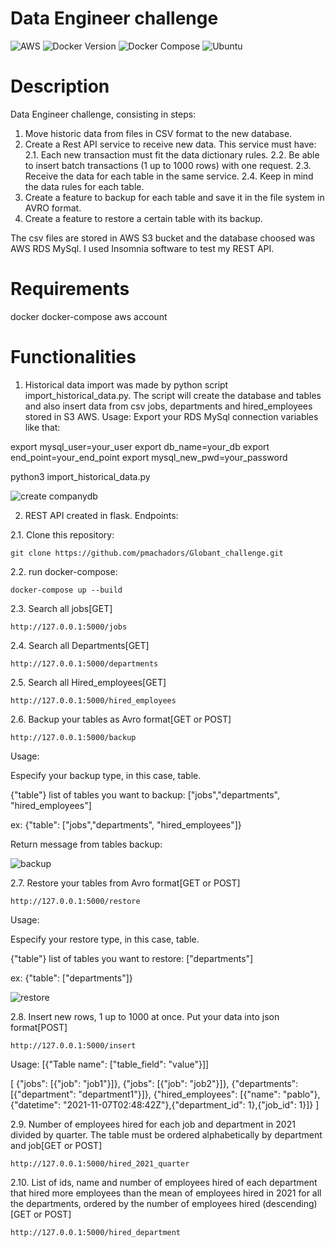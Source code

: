 <!-- <h1 align="center"> Globant Data Engineer challenge </h1> -->
# Data Engineer challenge

![AWS](https://img.shields.io/badge/account-AWS-green)
![Docker Version](https://img.shields.io/badge/docker-v20.10.21-blue)
![Docker Compose](https://img.shields.io/badge/docker--compose-v1.29.2-blue)
![Ubuntu](https://img.shields.io/badge/ubuntu-v22.04-blue)

# Description
Data Engineer challenge, consisting in steps:

1. Move historic data from files in CSV format to the new database.
2. Create a Rest API service to receive new data. This service must have:
2.1. Each new transaction must fit the data dictionary rules.
2.2. Be able to insert batch transactions (1 up to 1000 rows) with one request.
2.3. Receive the data for each table in the same service.
2.4. Keep in mind the data rules for each table.
3. Create a feature to backup for each table and save it in the file system in AVRO format.
4. Create a feature to restore a certain table with its backup.

The csv files are stored in AWS S3 bucket and the database choosed was AWS RDS MySql. I used Insomnia software to test my REST API.

# Requirements
docker docker-compose aws account

# Functionalities
1. Historical data import was made by python script import_historical_data.py. The script will create the database and tables and also insert data from csv jobs, departments and hired_employees stored in S3 AWS.
 Usage:
 Export your RDS MySql connection variables like that:
 
 export mysql_user=your_user
 export db_name=your_db
 export end_point=your_end_point
 export mysql_new_pwd=your_password
 
 python3 import_historical_data.py

 ![create companydb](https://user-images.githubusercontent.com/113646668/209831732-c345b5ac-2ef3-4beb-8fe4-deedd26133de.png)

  
2. REST API created in flask. Endpoints:
  
  2.1. Clone this repository:
  ```
  git clone https://github.com/pmachadors/Globant_challenge.git
  ```
  2.2. run docker-compose:
  
  ```
  docker-compose up --build
  ```
  
  2.3. Search all jobs[GET]
  ```
  http://127.0.0.1:5000/jobs
  ```

  2.4. Search all Departments[GET]
  ```
  http://127.0.0.1:5000/departments
  ```
  
  2.5. Search all Hired_employees[GET]
  ```
  http://127.0.0.1:5000/hired_employees
  ```
  
  2.6. Backup your tables as Avro format[GET or POST]
  ```
  http://127.0.0.1:5000/backup
  ``` 
  
  Usage:
  
  Especify your backup type, in this case, table.
  
  {"table"}
  list of tables you want to backup:
  ["jobs","departments", "hired_employees"]
  
  ex:
  {"table": ["jobs","departments", "hired_employees"]}
  
  Return message from tables backup:
  
  ![backup](https://user-images.githubusercontent.com/113646668/209832802-227db482-b9c4-4fba-9c79-5eb8765ec407.png)
  
  
  2.7. Restore your tables from Avro format[GET or POST]
  ```
  http://127.0.0.1:5000/restore
  ``` 
  
  Usage:
  
  Especify your restore type, in this case, table.
  
  {"table"}
  list of tables you want to restore:
  ["departments"]
  
  ex:
  {"table": ["departments"]}
  
  ![restore](https://user-images.githubusercontent.com/113646668/209833454-6cf24180-5eb6-4721-9fb6-a90f8b49e016.png)


  
  2.8. Insert new rows, 1 up to 1000 at once. Put your data into json format[POST]

  ```
  http://127.0.0.1:5000/insert
  ```
  
  Usage:
   [{"Table name": ["table_field": "value"}]]
  
  [
  {"jobs": [{"job": "job1"}]},
  {"jobs": [{"job": "job2"}]},
  {"departments": [{"department": "department1"}]},
  {"hired_employees": [{"name": "pablo"},{"datetime": "2021-11-07T02:48:42Z"},{"department_id": 1},{"job_id": 1}]}
  ]
  
  2.9. Number of employees hired for each job and department in 2021 divided by quarter. The table must be ordered alphabetically by department and job[GET or POST]
  ```
  http://127.0.0.1:5000/hired_2021_quarter
  ```
  
  2.10. List of ids, name and number of employees hired of each department that hired more employees than the mean of employees hired in 2021 for all the departments, ordered by the number of employees hired (descending)[GET or POST]
  ```
  http://127.0.0.1:5000/hired_department
  ```
 
  
  
